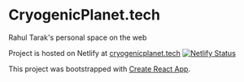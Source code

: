 # CryogenicPlanet.tech
Rahul Tarak's personal space on the web

Project is hosted on Netlify at [cryogenicplanet.tech](https://cryogenicplanet.tech/)
[![Netlify Status](https://api.netlify.com/api/v1/badges/a6bab3f5-3ee1-46c2-8a62-fffa2cc8b7d6/deploy-status)](https://app.netlify.com/sites/cryogenicplanet/deploys)

This project was bootstrapped with [Create React App](https://github.com/facebook/create-react-app).
